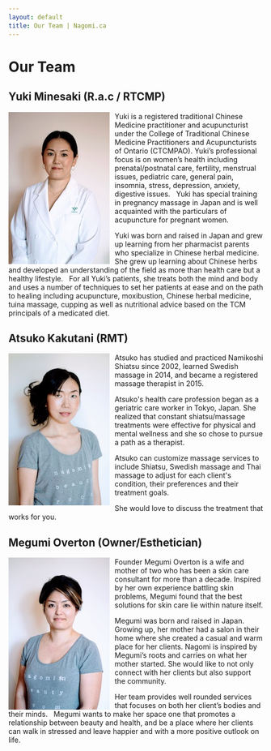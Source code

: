```yaml
---
layout: default
title: Our Team | Nagomi.ca
---
```


# Our Team

## Yuki Minesaki (R.a.c / RTCMP)

<img src="photos/yuki.jpg" alt="Yuki Minesaki" style="float: left; padding-right: 2%"/>

Yuki is a registered traditional Chinese Medicine practitioner and acupuncturist under the College of Traditional Chinese Medicine Practitioners and Acupuncturists of Ontario (CTCMPAO). Yuki’s professional focus is on women’s health including prenatal/postnatal care, fertility, menstrual issues, pediatric care, general pain, insomnia, stress, depression, anxiety, digestive issues.  
Yuki has special training in pregnancy massage in Japan and is well acquainted with the particulars of acupuncture for pregnant women.

Yuki was born and raised in Japan and grew up learning from her pharmacist parents who specialize in Chinese herbal medicine. She grew up learning about Chinese herbs and developed an understanding of the field as more than health care but a healthy lifestyle.
 
For all Yuki’s patients, she treats both the mind and body and uses a number of techniques to set her patients at ease and on the path to healing including acupuncture, moxibustion, Chinese herbal medicine, tuina massage, cupping as well as nutritional advice based on the TCM principals of a medicated diet. 
 
<div class="clear"></div>

## Atsuko Kakutani (RMT)

<img src="photos/atsuko.jpg" alt="Atsuko Kakutani" style="float: left; padding-right: 2%"/>

Atsuko has studied and practiced Namikoshi Shiatsu since 2002, learned Swedish massage in 2014, and became a registered massage therapist in 2015.

Atsuko's health care profession began as a geriatric care worker in Tokyo, Japan. She realized that constant shiatsu/massage treatments were effective for physical and mental wellness and she so chose to pursue a path as a therapist. 

Atsuko can customize massage services to include Shiatsu, Swedish massage and Thai massage to adjust for each client's condition, their preferences and their treatment goals. 

She would love to discuss the treatment that works for you.

<div class="clear"></div>

## Megumi Overton (Owner/Esthetician)

<img src="photos/megumi.jpg" alt="Megumi Overton" style="float: left; padding-right: 2%"/>

Founder Megumi Overton is a wife and mother of two who has been a skin care consultant for more than a decade. Inspired by her own experience battling skin problems, Megumi found that the best solutions for skin care lie within nature itself.

Megumi was born and raised in Japan. Growing up, her mother had a salon in their home where she created a casual and warm place for her clients. Nagomi is inspired by Megumi’s roots and carries on what her mother started. She would like to not only connect with her clients but also support the community.

Her team provides well rounded services that focuses on both her client’s bodies and their minds.   
Megumi wants to make her space one that promotes a relationship between beauty and health, and be a place where her clients can walk in stressed and leave happier and with a more positive outlook on life. 

